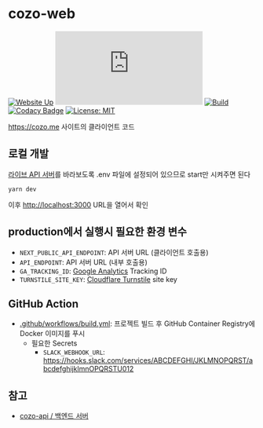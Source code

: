 # cozo-web

[![Website Up](https://img.shields.io/website.svg?url=https%3A%2F%2Fcozo.me)](https://cozo.me/)
[![Mozilla HTTP Observatory Grade](https://img.shields.io/mozilla-observatory/grade/cozo.me)](https://developer.mozilla.org/en-US/observatory/analyze?host=cozo.me)
[![Build](https://github.com/crizin/cozo-web/actions/workflows/build.yml/badge.svg)](https://github.com/crizin/cozo-web/actions)
[![Codacy Badge](https://app.codacy.com/project/badge/Grade/d4f2e52ae5c246f8aa60d3edb25ded52)](https://app.codacy.com/gh/crizin/cozo-web/dashboard?utm_source=gh&utm_medium=referral&utm_content=&utm_campaign=Badge_grade)
[![License: MIT](https://img.shields.io/github/license/crizin/cozo-web)](https://opensource.org/licenses/MIT)

https://cozo.me 사이트의 클라이언트 코드

## 로컬 개발

[라이브 API 서버](https://api.cozo.me/)를 바라보도록 .env 파일에 설정되어 있으므로 start만 시켜주면 된다

```shell
yarn dev
```

이후 [http://localhost:3000](http://localhost:3000) URL을 열어서 확인

## production에서 실행시 필요한 환경 변수

- `NEXT_PUBLIC_API_ENDPOINT`: API 서버 URL (클라이언트 호출용)
- `API_ENDPOINT`: API 서버 URL (내부 호출용)
- `GA_TRACKING_ID`: [Google Analytics](https://marketingplatform.google.com/about/analytics/) Tracking ID
- `TURNSTILE_SITE_KEY`: [Cloudflare Turnstile](https://www.cloudflare.com/products/turnstile/) site key

## GitHub Action

- [.github/workflows/build.yml](.github/workflows/build.yml): 프로젝트 빌드 후 GitHub Container Registry에 Docker 이미지를 푸시
    - 필요한 Secrets
        - `SLACK_WEBHOOK_URL`: https://hooks.slack.com/services/ABCDEFGHI/JKLMNOPQRST/abcdefghijklmnOPQRSTU012

## 참고

- [cozo-api / 백엔드 서버](https://github.com/crizin/cozo-api)
